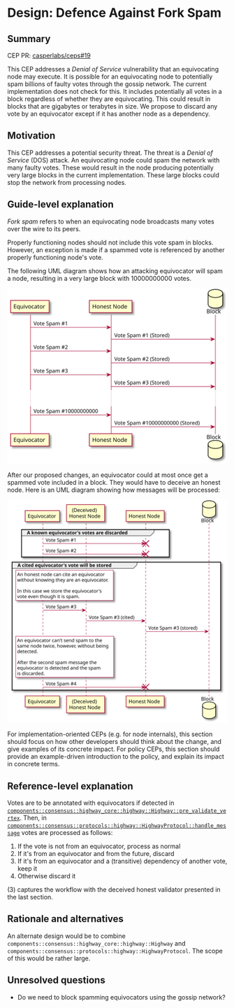 # Design: Defence Against Fork Spam

## Summary

[summary]: #summary

CEP PR: [casperlabs/ceps#19](https://github.com/casperlabs/ceps/pull/19)

This CEP addresses a *Denial of Service* vulnerability that an equivocating node may execute.  It is possible for an equivocating node to potentially spam billions of faulty votes through the gossip network.  The current implementation does not check for this. It includes potentially all votes in a block regardless of whether they are equivocating. This could result in blocks that are gigabytes or terabytes in size.  We propose to discard any vote by an equivocator except if it has another node as a dependency.


[1]: https://github.com/xcthulhu/casper-node/blob/eae7c437819c1ee0f4f33e4373ff66fb5e98379a/node/src/components/consensus/highway_core/highway.rs#L195-L204
[2]: https://github.com/xcthulhu/casper-node/blob/eae7c437819c1ee0f4f33e4373ff66fb5e98379a/node/src/components/consensus/protocols/highway.rs#L379-L442

## Motivation

[motivation]: #motivation

This CEP addresses a potential security threat.  The threat is a *Denial of Service* (DOS) attack. An equivocating node could spam the network with many faulty votes.  These would result in the node producing potentially very large blocks in the current implementation.  These large blocks could stop the network from processing nodes.

## Guide-level explanation

[guide-level-explanation]: #guide-level-explanation

*Fork spam* refers to when an equivocating node broadcasts many votes over the wire to its peers.

Properly functioning nodes should not include this vote spam in blocks.  However, an exception is made if a spammed vote is referenced by another properly functioning node's vote.

The following UML diagram shows how an attacking equivocator will spam a node, resulting in a very large block with 10000000000 votes.

![Current Implementation Vulnerable To Fork Spam](images/fork_spam.svg)

After our proposed changes, an equivocator could at most once get a spammed vote included in a block.  They would have to deceive an honest node.  Here is an UML diagram showing how messages will be processed:

![Current Implementation Vulnerable To Fork Spam](images/fork_spam_new.svg)

For implementation-oriented CEPs (e.g. for node internals), this section should focus on how other developers should think about the change, and give examples of its concrete impact. For policy CEPs, this section should provide an example-driven introduction to the policy, and explain its impact in concrete terms.

## Reference-level explanation

[reference-level-explanation]: #reference-level-explanation

Votes are to be annotated with equivocators if detected in [`components::consensus::highway_core::highway::Highway::pre_validate_vertex`][1]. Then, in [`components::consensus::protocols::highway::HighwayProtocol::handle_message`][2] votes are processed as follows:

  1. If the vote is not from an equivocator, process as normal
  2. If it's from an equivocator and from the future, discard
  3. If it's from an equivocator and a (transitive) dependency of another vote, keep it
  4. Otherwise discard it

(3) captures the workflow with the deceived honest validator presented in the last section.

## Rationale and alternatives

[rationale-and-alternatives]: #rationale-and-alternatives

An alternate design would be to combine `components::consensus::highway_core::highway::Highway` and `components::consensus::protocols::highway::HighwayProtocol`.  The scope of this would be rather large.

## Unresolved questions

[unresolved-questions]: #unresolved-questions

- Do we need to block spamming equivocators using the gossip network?

